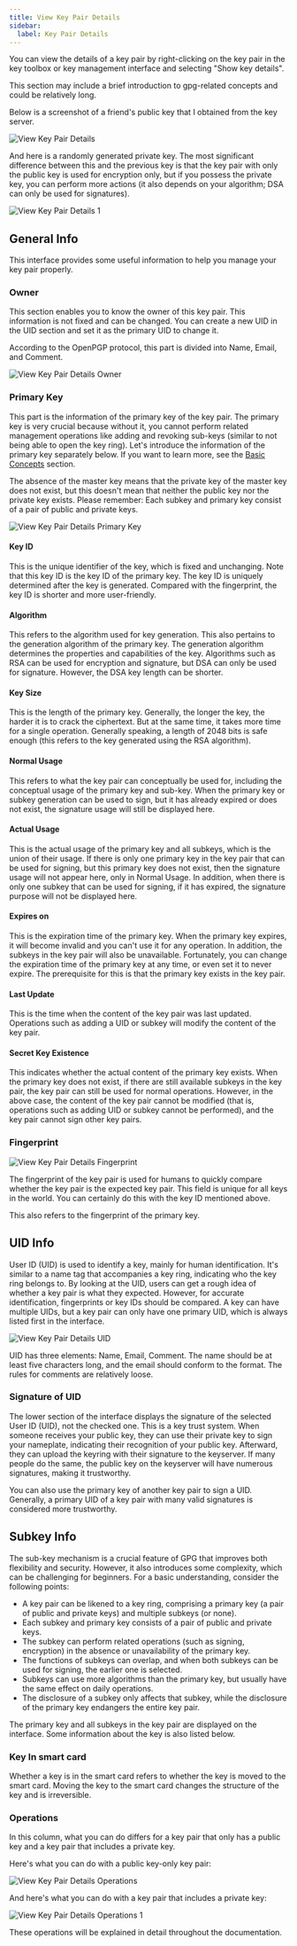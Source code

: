 ```yaml
---
title: View Key Pair Details
sidebar:
  label: Key Pair Details
---
```


You can view the details of a key pair by right-clicking on the key pair in the
key toolbox or key management interface and selecting "Show key details".

This section may include a brief introduction to gpg-related concepts and could
be relatively long.

Below is a screenshot of a friend's public key that I obtained from the key
server.

![View Key Pair Details](https://image.cdn.bktus.com/i/2023/11/16/8d50f6db-909d-0840-e991-fec3f4263709.webp)

And here is a randomly generated private key. The most significant difference
between this and the previous key is that the key pair with only the public key
is used for encryption only, but if you possess the private key, you can perform
more actions (it also depends on your algorithm; DSA can only be used for
signatures).

![View Key Pair Details 1](https://image.cdn.bktus.com/i/2023/11/16/d65e11fe-920f-50b5-640d-2f24c4d4fc58.webp)

## General Info

This interface provides some useful information to help you manage your key pair
properly.

### Owner

This section enables you to know the owner of this key pair. This information is
not fixed and can be changed. You can create a new UID in the UID section and
set it as the primary UID to change it.

According to the OpenPGP protocol, this part is divided into Name, Email, and
Comment.

![View Key Pair Details Owner](https://image.cdn.bktus.com/i/2023/11/16/a6460514-4dd8-29be-5d04-31a72474b1fa.webp)

### Primary Key

This part is the information of the primary key of the key pair. The primary key
is very crucial because without it, you cannot perform related management
operations like adding and revoking sub-keys (similar to not being able to open
the key ring). Let's introduce the information of the primary key separately
below. If you want to learn more, see the [Basic Concepts](../basic-concepts.md)
section.

The absence of the master key means that the private key of the master key does
not exist, but this doesn't mean that neither the public key nor the private key
exists. Please remember: Each subkey and primary key consist of a pair of public
and private keys.

![View Key Pair Details Primary Key](https://image.cdn.bktus.com/i/2023/11/16/aacb259b-44db-79d2-1899-3da8675ac36c.webp)

#### Key ID

This is the unique identifier of the key, which is fixed and unchanging. Note
that this key ID is the key ID of the primary key. The key ID is uniquely
determined after the key is generated. Compared with the fingerprint, the key ID
is shorter and more user-friendly.

#### Algorithm

This refers to the algorithm used for key generation. This also pertains to the
generation algorithm of the primary key. The generation algorithm determines the
properties and capabilities of the key. Algorithms such as RSA can be used for
encryption and signature, but DSA can only be used for signature. However, the
DSA key length can be shorter.

#### Key Size

This is the length of the primary key. Generally, the longer the key, the harder
it is to crack the ciphertext. But at the same time, it takes more time for a
single operation. Generally speaking, a length of 2048 bits is safe enough (this
refers to the key generated using the RSA algorithm).

#### Normal Usage

This refers to what the key pair can conceptually be used for, including the
conceptual usage of the primary key and sub-key. When the primary key or subkey
generation can be used to sign, but it has already expired or does not exist,
the signature usage will still be displayed here.

#### Actual Usage

This is the actual usage of the primary key and all subkeys, which is the union
of their usage. If there is only one primary key in the key pair that can be
used for signing, but this primary key does not exist, then the signature usage
will not appear here, only in Normal Usage. In addition, when there is only one
subkey that can be used for signing, if it has expired, the signature purpose
will not be displayed here.

#### Expires on

This is the expiration time of the primary key. When the primary key expires, it
will become invalid and you can't use it for any operation. In addition, the
subkeys in the key pair will also be unavailable. Fortunately, you can change
the expiration time of the primary key at any time, or even set it to never
expire. The prerequisite for this is that the primary key exists in the key
pair.

#### Last Update

This is the time when the content of the key pair was last updated. Operations
such as adding a UID or subkey will modify the content of the key pair.

#### Secret Key Existence

This indicates whether the actual content of the primary key exists. When the
primary key does not exist, if there are still available subkeys in the key
pair, the key pair can still be used for normal operations. However, in the
above case, the content of the key pair cannot be modified (that is, operations
such as adding UID or subkey cannot be performed), and the key pair cannot sign
other key pairs.

### Fingerprint

![View Key Pair Details Fingerprint](https://image.cdn.bktus.com/i/2023/11/16/7f2bc76d-12e2-57c1-21fc-4e98f9b9a750.webp)

The fingerprint of the key pair is used for humans to quickly compare whether
the key pair is the expected key pair. This field is unique for all keys in the
world. You can certainly do this with the key ID mentioned above.

This also refers to the fingerprint of the primary key.

## UID Info

User ID (UID) is used to identify a key, mainly for human identification. It's
similar to a name tag that accompanies a key ring, indicating who the key ring
belongs to. By looking at the UID, users can get a rough idea of whether a key
pair is what they expected. However, for accurate identification, fingerprints
or key IDs should be compared. A key can have multiple UIDs, but a key pair can
only have one primary UID, which is always listed first in the interface.

![View Key Pair Details UID](https://image.cdn.bktus.com/i/2023/11/16/de721eb6-3761-1912-8d99-dd0224a2a5e2.webp)

UID has three elements: Name, Email, Comment. The name should be at least five
characters long, and the email should conform to the format. The rules for
comments are relatively loose.

### Signature of UID

The lower section of the interface displays the signature of the selected User
ID (UID), not the checked one. This is a key trust system. When someone receives
your public key, they can use their private key to sign your nameplate,
indicating their recognition of your public key. Afterward, they can upload the
keyring with their signature to the keyserver. If many people do the same, the
public key on the keyserver will have numerous signatures, making it
trustworthy.

You can also use the primary key of another key pair to sign a UID. Generally, a
primary UID of a key pair with many valid signatures is considered more
trustworthy.

## Subkey Info

The sub-key mechanism is a crucial feature of GPG that improves both flexibility
and security. However, it also introduces some complexity, which can be
challenging for beginners. For a basic understanding, consider the following
points:

- A key pair can be likened to a key ring, comprising a primary key (a pair of
  public and private keys) and multiple subkeys (or none).
- Each subkey and primary key consists of a pair of public and private keys.
- The subkey can perform related operations (such as signing, encryption) in the
  absence or unavailability of the primary key.
- The functions of subkeys can overlap, and when both subkeys can be used for
  signing, the earlier one is selected.
- Subkeys can use more algorithms than the primary key, but usually have the
  same effect on daily operations.
- The disclosure of a subkey only affects that subkey, while the disclosure of
  the primary key endangers the entire key pair.

The primary key and all subkeys in the key pair are displayed on the interface.
Some information about the key is also listed below.

### Key In smart card

Whether a key is in the smart card refers to whether the key is moved to the
smart card. Moving the key to the smart card changes the structure of the key
and is irreversible.

### Operations

In this column, what you can do differs for a key pair that only has a public
key and a key pair that includes a private key.

Here's what you can do with a public key-only key pair:

![View Key Pair Details Operations](https://image.cdn.bktus.com/i/2023/11/16/13065e1e-61ff-5626-f571-7d8eddd79053.webp)

And here's what you can do with a key pair that includes a private key:

![View Key Pair Details Operations 1](https://image.cdn.bktus.com/i/2023/11/16/6534f339-0b6e-e3ab-0318-78c06c30ac07.webp)

These operations will be explained in detail throughout the documentation.
